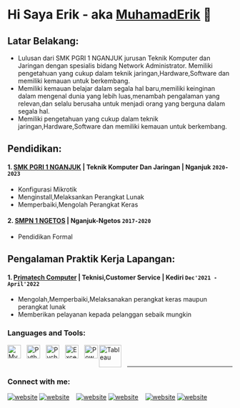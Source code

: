 
# Hi Saya Erik - aka [MuhamadErik](https://instagram.com/erikkwp_?igshid=OTk0YzhjMDVlZA==) 👋
## Latar Belakang:
- Lulusan dari SMK PGRI 1 NGANJUK jurusan Teknik Komputer dan Jaringan
dengan spesialis bidang Network Administrator.
Memiliki pengetahuan yang cukup dalam teknik jaringan,Hardware,Software
dan memiliki kemauan untuk berkembang.
- Memiliki kemauan belajar dalam segala hal baru,memiliki keinginan dalam
mengenal dunia yang lebih luas,menambah pengalaman yang relevan,dan
selalu berusaha untuk menjadi orang yang berguna dalam segala hal.
- Memiliki pengetahuan yang cukup dalam teknik jaringan,Hardware,Software
dan memiliki kemauan untuk berkembang.

## Pendidikan:

#### 1. [SMK PGRI 1 NGANJUK](https://www.smkpgri1-nganjuk.sch.id/) | Teknik Komputer Dan Jaringan | Nganjuk `2020-2023`
   - Konfigurasi Mikrotik
   - Menginstall,Melaksankan Perangkat Lunak
   - Memperbaiki,Mengolah Perangkat Keras
 #### 2. [SMPN 1 NGETOS](https://maps.app.goo.gl/wz8K7ttbEJViSJfe8) |  Nganjuk-Ngetos `2017-2020`
   - Pendidikan Formal

## Pengalaman Praktik Kerja Lapangan:
#### 1. [Primatech Computer](https://maps.app.goo.gl/5T37M2dSziFrJFK78) | Teknisi,Customer Service | Kediri `Dec'2021 - April'2022`
   - Mengolah,Memperbaiki,Melaksanakan perangkat keras maupun perangkat lunak
   - Memberikan pelayanan kepada pelanggan sebaik mungkin

### Languages and Tools:

[<img align="left" alt="MySQL" width="30px" src="https://cdn.jsdelivr.net/gh/devicons/devicon/icons/mysql/mysql-original.svg" style="padding-right:10px;" />][webdev]
[<img align="left" alt="Python" width="30px" src="https://upload.wikimedia.org/wikipedia/commons/thumb/c/c3/Python-logo-notext.svg/110px-Python-logo-notext.svg.png?20100317150552" style="padding-right:10px;" />][webdev]
[<img align="left" alt="Pycharm" width="30px" src="https://upload.wikimedia.org/wikipedia/commons/thumb/1/1d/PyCharm_Icon.svg/220px-PyCharm_Icon.svg.png" style="padding-right:10px;" />][webdev]
[<img align="left" alt="Excel" width="30px" src="https://is2-ssl.mzstatic.com/image/thumb/Purple126/v4/a8/fd/5a/a8fd5a84-c6f1-355f-3b9f-6e86598efaa3/XCEL.png/1200x630bb.png" style="padding-right:10px;" />][webdev]
[<img align="left" alt="Power BI" width="30px" src="https://powerbi.microsoft.com/pictures/application-logos/svg/powerbi.svg" style="padding-right:0px;" />][webdev]
[<img align="left" alt="Tableau" width="50px" src="https://logos-world.net/wp-content/uploads/2021/10/Tableau-Symbol.png" style="padding-right:10px;" />][webdev]

<br />
<br />

---
### Connect with me:

[![website](./img/youtube-light.svg)](https://youtube.com/@ErikWP-yb3gs#gh-light-mode-only)
[![website](./img/youtube-dark.svg)](https://youtube.com/@ErikWP-yb3gs#gh-dark-mode-only)
&nbsp;&nbsp;
[![website](./img/twitter-light.svg)](https://twitter.com/erikkwp_#gh-light-mode-only)
[![website](./img/twitter-dark.svg)](https://twitter.com/erikkwp_#gh-dark-mode-only)
&nbsp;&nbsp;
[![website](./img/instagram-light.svg)](https://instagram.com/erikkwp_#gh-light-mode-only)
[![website](./img/instagram-dark.svg)](https://instagram.com/erikkwp_#gh-dark-mode-only)



[webdev]: https://github.com/vincentwidyan/vincentwidyan
